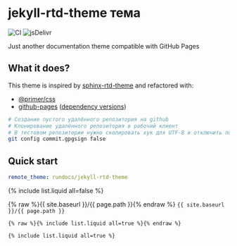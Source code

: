 # jekyll-rtd-theme тема

![CI](https://github.com/rundocs/jekyll-rtd-theme/workflows/CI/badge.svg?branch=develop)
![jsDelivr](https://data.jsdelivr.com/v1/package/gh/rundocs/jekyll-rtd-theme/badge)

Just another documentation theme compatible with GitHub Pages

## What it does?

This theme is inspired by [sphinx-rtd-theme](https://github.com/readthedocs/sphinx_rtd_theme) and refactored with:

- [@primer/css](https://github.com/primer/css)
- [github-pages](https://github.com/github/pages-gem) ([dependency versions](https://pages.github.com/versions/))

``` bash
# Создание пустого удалённого репозитория на github
# Клонирование удалённого репозитория в рабочий клиент
# В тестовом репозитории нужно скопировать хук для UTF-8 и отключить подпись
git config commit.gpgsign false
```

## Quick start

```yml
remote_theme: rundocs/jekyll-rtd-theme
```

{% include list.liquid all=false %}


{% raw %}{{ site.baseurl }}/{{ page.path }}{% endraw %} `{{ site.baseurl }}/{{ page.path }}`

```
{% raw %}{% include list.liquid all=true %}{% endraw %}

{% include list.liquid all=true %}
```
